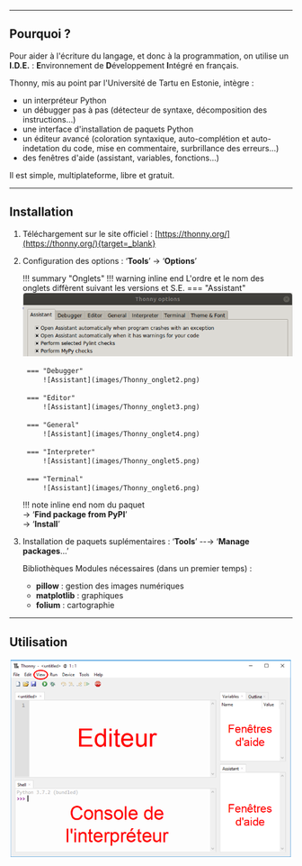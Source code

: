 ___
## Pourquoi ?
Pour aider à l'écriture du langage, et donc à la programmation, on utilise un **I.D.E.** : **E**nvironnement de **D**éveloppement **I**ntégré en français.

Thonny, mis au point par l'Université de Tartu en Estonie, intègre :

- un interpréteur Python
- un débugger pas à pas (détecteur de syntaxe, décomposition des instructions...)
- une interface d'installation de paquets Python
- un éditeur avancé (coloration syntaxique, auto-complétion et auto-indetation du code, mise en commentaire, surbrillance des erreurs...)
- des fenêtres d'aide (assistant, variables, fonctions...)

Il est simple, multiplateforme, libre et gratuit.



___
## Installation

1. Téléchargement sur le site officiel : [https://thonny.org/](https://thonny.org/){target=_blank}

2. Configuration des options : ‘**Tools**’ → ‘**Options**’

    !!! summary "Onglets"
        !!! warning inline end
            L'ordre et le nom des onglets diffèrent suivant les versions et S.E.
        === "Assistant"
            ![Assistant](images/Thonny_onglet1.png)
    
        === "Debugger"
            ![Assistant](images/Thonny_onglet2.png)

        === "Editor"
            ![Assistant](images/Thonny_onglet3.png)
    
        === "General"
            ![Assistant](images/Thonny_onglet4.png)
    
        === "Interpreter"
            ![Assistant](images/Thonny_onglet5.png)
    
        === "Terminal"
            ![Assistant](images/Thonny_onglet6.png)

    !!! note inline end
        nom du paquet  
        → ‘**Find package from PyPI**’  
        → ‘**Install**’

3. Installation de paquets suplémentaires : ‘**Tools**’ --→ ‘**Manage packages**...’

    Bibliothèques Modules nécessaires (dans un premier temps) :

    - **pillow** : gestion des images numériques
    - **matplotlib** : graphiques
    - **folium** : cartographie

___
## Utilisation
![interface](images/thonny.png)

